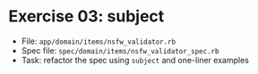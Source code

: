 # Exercise 03: subject
- File: `app/domain/items/nsfw_validator.rb`
- Spec file: `spec/domain/items/nsfw_validator_spec.rb`
- Task: refactor the spec using `subject` and one-liner examples
